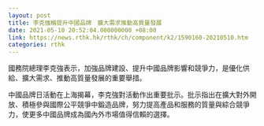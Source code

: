 ```yaml
---
layout: post
title: 李克強稱提升中國品牌　擴大需求推動高質量發展
date: 2021-05-10 20:52:04.000000000 +08:00
link: https://news.rthk.hk/rthk/ch/component/k2/1590160-20210510.htm
categories: rthk
---
```


國務院總理李克強表示，加強品牌建設、提升中國品牌影響和競爭力，是優化供給、擴大需求、推動高質量發展的重要舉措。

中國品牌日活動在上海揭幕，李克強對活動作出重要批示。批示指出在擴大對外開放、積極參與國際公平競爭中鍛造品牌，努力提高產品和服務的質量與綜合競爭力，使更多中國品牌成為國內外市場值得信賴的選擇。
